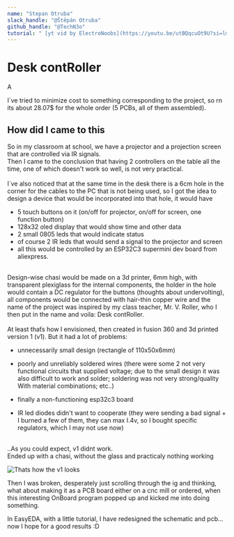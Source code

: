 ```yaml
---
name: "Stepan Otruba"
slack_handle: "@Štěpán Otruba"
github_handle: "@TechN3o"
tutorial: " [yt vid by ElectroNoobs](https://youtu.be/utBQqcuOt9U?si=lmBRnGBFkrFfYdLz) "
---
```


# Desk contRoller

<!-- Describe your board in 2-3 sentences. What are you making? What will it do? -->
A 


<!-- How much is it going to cost? -->
I´ve tried to minimize cost to something corresponding to the project, so rn its about 28.07$ for the whole order (5 PCBs, all of them assembled).
<!-- Tell us a little bit about your design process. What were some challenges? What helped? ***Totally optional*** -->
## How did I came to this
So in my classroom at school, we have a projector and a projection screen that are controlled via IR
signals.<br>
Then I came to the conclusion that having 2 controllers on the table all the time, one of which doesn't
work so well, is not very practical.<br><br>
I´ve also noticed that at the same time in the desk there is a 6cm hole in the corner for the cables to the
PC that is not being used, so I got the idea to design a device that would be incorporated into that
hole, it would have  
- 5 touch buttons on it (on/off for projector, on/off for screen, one function button)
- 128x32 oled display that would show time and other data
-  2 small 0805 leds that would indicate status
-  of course 2 IR leds that would send a signal to the
projector and screen
- all this would be controlled by an ESP32C3 supermini dev board from
aliexpress. 
<br>
Design-wise chasi would be made on a 3d printer, 6mm high, with transparent plexiglass for the internal
components, the holder in the hole would contain a DC regulator for the buttons (thoughts about undervolting), all components
would be connected with hair-thin copper wire and the name of the project was inspired by my class
teacher, Mr. V. Roller, who I then put in the name and voila: Desk contRoller.
<br><br>
At least thaťs how I envisioned, then created in fusion 360 and 3d printed version 1 (v1).
But it had a lot of problems:
<br>

  - unnecessarily small design (rectangle of 110x50x6mm)
    
  - poorly and unreliably soldered wires (there were some 2 not very functional circuits that supplied
    voltage; due to the small design it was also difficult to work and solder; soldering was not very
    strong/quality With material combinations; etc..)
  - finally a non-functioning esp32c3 board
    
  - IR led diodes didn't want to cooperate (they were sending a bad signal + I burned a few of them, they
    can max I.4v, so I bought specific regulators, which I may not use now)
<br>
..As you could expect, v1 didnt work.
<br>
Ended up with a chasi, without the glass and practicaly nothing working
<br>

![Thats how the v1 looks](xxurlxx)

    
Then I was broken, desperately just scrolling through the ig and thinking, what about making it as a
PCB board either on a cnc mill or ordered, when this interesting OnBoard program popped up and
kicked me into doing something.
<br>

In EasyEDA, with a little tutorial, I have redesigned the schematic and pcb... now I hope for a good
results :D













